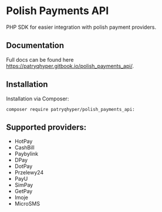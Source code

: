 # Polish Payments API
PHP SDK for easier integration with polish payment providers.

## Documentation
Full docs can be found here https://patryqhyper.gitbook.io/polish_payments_api/.

## Installation
Installation via Composer:
```
composer require patryqhyper/polish_payments_api:
```

## Supported providers:
- HotPay
- CashBill
- Paybylink
- DPay
- DotPay
- Przelewy24
- PayU
- SimPay
- GetPay
- Imoje
- MicroSMS
